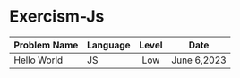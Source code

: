 ﻿# Exercism-Js


| Problem Name                        | Language    | Level    |  Date            |
| ----------------------------------- | ----------- | :------: |  :-----------:   |
| Hello World                         | JS          | Low      |   June 6,2023    |
